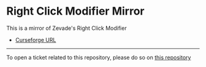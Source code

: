 # Right Click Modifier Mirror

This is a mirror of Zevade's Right Click Modifier

- [Curseforge URL](https://www.curseforge.com/wow/addons/right-click-modifier)

----

To open a ticket related to this repository, please do so on [this repository](https://github.com/curseforge-mirror/.github)